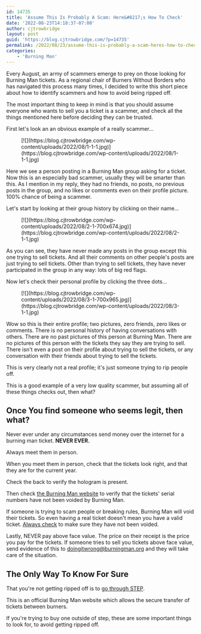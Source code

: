```yaml
---
id: 14735
title: 'Assume This Is Probably A Scam: Here&#8217;s How To Check'
date: '2022-08-23T14:18:37-07:00'
author: cjtrowbridge
layout: post
guid: 'https://blog.cjtrowbridge.com/?p=14735'
permalink: /2022/08/23/assume-this-is-probably-a-scam-heres-how-to-check/
categories:
    - 'Burning Man'
---
```


Every August, an army of scammers emerge to prey on those looking for Burning Man tickets. As a regional chair of Burners Without Borders who has navigated this process many times, I decided to write this short piece about how to identify scammers and how to avoid being ripped off.

The most important thing to keep in mind is that you should assume everyone who wants to sell you a ticket is a scammer, and check all the things mentioned here before deciding they can be trusted.

First let's look an an obvious example of a really scammer...

<figure class="wp-block-image size-full">[![](https://blog.cjtrowbridge.com/wp-content/uploads/2022/08/1-1-1.jpg)](https://blog.cjtrowbridge.com/wp-content/uploads/2022/08/1-1-1.jpg)</figure>Here we see a person posting in a Burning Man group asking for a ticket. Now this is an especially bad scammer, usually they will be smarter than this. As I mention in my reply, they had no friends, no posts, no previous posts in the group, and no likes or comments even on their profile picture. 100% chance of being a scammer.

Let's start by looking at their group history by clicking on their name...

<figure class="wp-block-image size-large">[![](https://blog.cjtrowbridge.com/wp-content/uploads/2022/08/2-1-700x674.jpg)](https://blog.cjtrowbridge.com/wp-content/uploads/2022/08/2-1-1.jpg)</figure>As you can see, they have never made any posts in the group except this one trying to sell tickets. And all their comments on other people's posts are just trying to sell tickets. Other than trying to sell tickets, they have never participated in the group in any way: lots of big red flags.

Now let's check their personal profile by clicking the three dots...

<figure class="wp-block-image size-large">[![](https://blog.cjtrowbridge.com/wp-content/uploads/2022/08/3-1-700x965.jpg)](https://blog.cjtrowbridge.com/wp-content/uploads/2022/08/3-1-1.jpg)</figure>Wow so this is their entire profile; two pictures, zero friends, zero likes or comments. There is no personal history of having conversations with others. There are no past pictures of this person at Burning Man. There are no pictures of this person with the tickets they say they are trying to sell. There isn't even a post on their profile about trying to sell the tickets, or any conversation with their friends about trying to sell the tickets.

This is very clearly not a real profile; it's just someone trying to rip people off.

This is a good example of a very low quality scammer, but assuming all of these things checks out, then what?

## Once You find someone who seems legit, then what?

Never ever under any circumstances send money over the internet for a burning man ticket. **NEVER EVER.**

Always meet them in person.

When you meet them in person, check that the tickets look right, and that they are for the current year.

Check the back to verify the hologram is present.

Then check [the Burning Man website](https://tickets.burningman.org/voided-tickets/) to verify that the tickets' serial numbers have not been voided by Burning Man.

If someone is trying to scam people or breaking rules, Burning Man will void their tickets. So even having a real ticket doesn't mean you have a valid ticket. [Always check](https://tickets.burningman.org/voided-tickets/) to make sure they have not been voided.

Lastly, NEVER pay above face value. The price on their receipt is the price you pay for the tickets. If someone tries to sell you tickets above face value, send evidence of this to doingitwrong@burningman.org and they will take care of the situation.

## The Only Way To Know For Sure

That you're not getting ripped off is to [go through STEP](https://tickets.burningman.org/2022-secure-ticket-exchange-program-step/).

This is an official Burning Man website which allows the secure transfer of tickets between burners.

If you're trying to buy one outside of step, these are some important things to look for, to avoid getting ripped off.